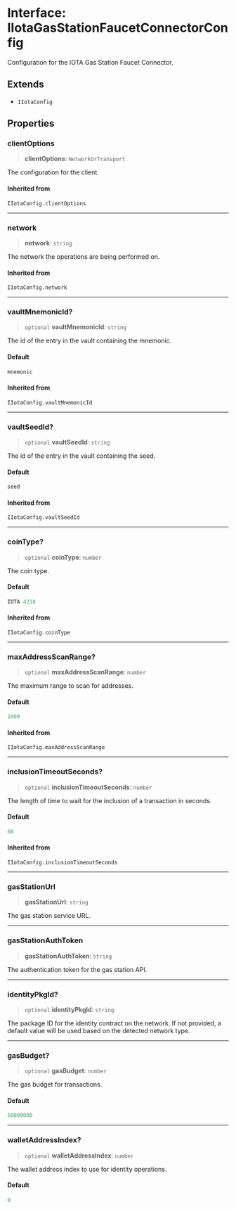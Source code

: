 # Interface: IIotaGasStationFaucetConnectorConfig

Configuration for the IOTA Gas Station Faucet Connector.

## Extends

- `IIotaConfig`

## Properties

### clientOptions

> **clientOptions**: `NetworkOrTransport`

The configuration for the client.

#### Inherited from

`IIotaConfig.clientOptions`

***

### network

> **network**: `string`

The network the operations are being performed on.

#### Inherited from

`IIotaConfig.network`

***

### vaultMnemonicId?

> `optional` **vaultMnemonicId**: `string`

The id of the entry in the vault containing the mnemonic.

#### Default

```ts
mnemonic
```

#### Inherited from

`IIotaConfig.vaultMnemonicId`

***

### vaultSeedId?

> `optional` **vaultSeedId**: `string`

The id of the entry in the vault containing the seed.

#### Default

```ts
seed
```

#### Inherited from

`IIotaConfig.vaultSeedId`

***

### coinType?

> `optional` **coinType**: `number`

The coin type.

#### Default

```ts
IOTA 4218
```

#### Inherited from

`IIotaConfig.coinType`

***

### maxAddressScanRange?

> `optional` **maxAddressScanRange**: `number`

The maximum range to scan for addresses.

#### Default

```ts
1000
```

#### Inherited from

`IIotaConfig.maxAddressScanRange`

***

### inclusionTimeoutSeconds?

> `optional` **inclusionTimeoutSeconds**: `number`

The length of time to wait for the inclusion of a transaction in seconds.

#### Default

```ts
60
```

#### Inherited from

`IIotaConfig.inclusionTimeoutSeconds`

***

### gasStationUrl

> **gasStationUrl**: `string`

The gas station service URL.

***

### gasStationAuthToken

> **gasStationAuthToken**: `string`

The authentication token for the gas station API.

***

### identityPkgId?

> `optional` **identityPkgId**: `string`

The package ID for the identity contract on the network.
If not provided, a default value will be used based on the detected network type.

***

### gasBudget?

> `optional` **gasBudget**: `number`

The gas budget for transactions.

#### Default

```ts
50000000
```

***

### walletAddressIndex?

> `optional` **walletAddressIndex**: `number`

The wallet address index to use for identity operations.

#### Default

```ts
0
```
